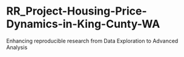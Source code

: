 # RR_Project-Housing-Price-Dynamics-in-King-Cunty-WA
Enhancing reproducible research from Data Exploration to Advanced Analysis
